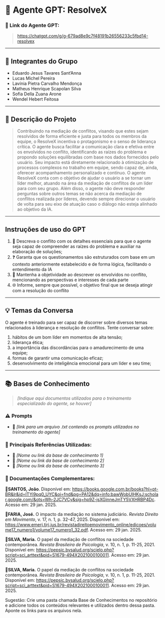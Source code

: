 # 🤖 **Agente GPT: ResolveX**

### **🔗 Link do Agente GPT:**  
> https://chatgpt.com/g/g-679ad8e9c7f48191b26556233c5fbd14-resolvex

---

## **👥 Integrantes do Grupo**  
- Eduardo Jesus Tavares Sant’Anna
- Lucas Michel Pereira
- Lavínia Pietra Carvalho Mendonça
- Matheus Henrique Scapolan Silva
- Sofia Della Zuana Arone
- Wendel Hebert Feitosa

---

## **📄 Descrição do Projeto**  

> Contribuindo na mediação de conflitos, visando que estes sejam resolvidos de forma eficiente e justa para todos os membros da equipe, o ResolveX incentiva o protagonismo e o senso de liderança crítica. O agente busca facilitar a comunicação clara e efetiva entre os envolvidos no conflito, identificando as raízes do problema e propondo soluções equilibradas com base nos dados fornecidos pelo usuário. Seu impacto está diretamente relacionado à otimização de processos complexos no trabalho em equipe, sendo capaz de, ainda, oferecer acompanhamento personalizado e contínuo.
> O agente ResolveX conta com o objetivo de ajudar o usuário a se tornar um líder melhor, atuando na área da mediação de conflitos de um líder para com seu grupo. Além disso, o agente não deve responder perguntas sobre outros temas se não acerca da mediação de conflitos realizada por líderes, devendo sempre direcionar o usuário de volta para seu eixo de atuação caso o diálogo não esteja alinhado ao objetivo da IA. 
---

## **Instruções de uso do GPT** 
1. 🌳 Descreva o conflito com os detalhes essenciais para que o agente seja capaz de compreender as raízes do problema e auxiliar na elaboração de soluções;
2. ❓ Garanta que os questionamentos são estruturados com base em um contexto anteriormente estabelecido e de forma lógica, facilitando o entendimento da IA
3. 👥 Mantenha a objetividade ao descrever os envolvidos no conflito, mencionando as perspectivas e interesses de cada parte
4. 🌐 Informe, sempre que possível, o objetivo final que se deseja atingir com a resolução do conflito

---

## **💡 Temas da Conversa** 
O agente é treinado para ser capaz de discorrer sobre diversos temas relacionados à liderança e resolução de conflitos. Tente conversar sobre:
1. hábitos de um bom líder em momentos de alta tensão;
2. liderança ética;
3. a importância das discordâncias para o amadurecimento de uma equipe;
4. formas de garantir uma comunicação eficaz;
5. desenvolvimento de inteligência emocional para um líder e seu time;

---

## **📚 Bases de Conhecimento**  
> _[Indique aqui documentos utilizados para o treinamento especializado do agente, se houver]_
### **⚠️ Prompts**
- 📗 _[link para um arquivo .txt contendo os prompts utilizados no treinamento do agente]_

### **📘 Principais Referências Utilizadas:**  
- 📗 _[Nome ou link da base de conhecimento 1]_  
- 📙 _[Nome ou link da base de conhecimento 2]_  
- 📕 _[Nome ou link da base de conhecimento 3]_  

### **📖 Documentações Complementares:**  
🔗**SANTOS, João**. Disponível em: https://books.google.com.br/books?hl=pt-BR&lr&id=ITYi9pq0_UYC&oi=fnd&pg=PA12&dq=info:bawWobUlHKsJ:scholar.google.com/&ots=Wh-2JC7VCy&sig=hp9Z-jsXGinneJmTY5VXHRBP4Dc. Acesso em: 29 jan. 2025.

🔗**FARIA, José.** O impacto da mediação no sistema judiciário. *Revista Direito em Movimento*, v. 17, n. 1, p. 32-47, 2025. Disponível em: https://www.emerj.tjrj.jus.br/revistadireitoemovimento_online/edicoes/volume17_numero1/volume17_numero1_32.pdf. Acesso em: 29 jan. 2025.

🔗**SILVA, Maria.** O papel da mediação de conflitos na sociedade contemporânea. *Revista Brasileira de Psicologia*, v. 10, n. 1, p. 11-25, 2021. Disponível em: https://pepsic.bvsalud.org/scielo.php?script=sci_arttext&pid=S1679-494X2021000100011. Acesso em: 29 jan. 2025.

🔗**SILVA, Maria.** O papel da mediação de conflitos na sociedade contemporânea. *Revista Brasileira de Psicologia*, v. 10, n. 1, p. 11-25, 2021. Disponível em: https://pepsic.bvsalud.org/scielo.php?script=sci_arttext&pid=S1679-494X2021000100011. Acesso em: 29 jan. 2025.

Sugestão: Crie uma pasta chamada Base de Conhecimentos no repositório e adicione todos os conteúdos relevantes e utilizados dentro dessa pasta. Aponte os links para os arquivos nela.

